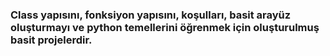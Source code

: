 ### Class yapısını, fonksiyon yapısını, koşulları, basit arayüz oluşturmayı ve python temellerini öğrenmek için oluşturulmuş basit projelerdir.



